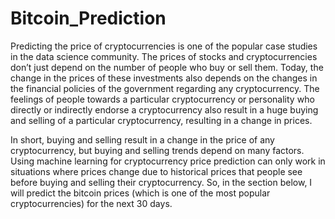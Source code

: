 # Bitcoin_Prediction

Predicting the price of cryptocurrencies is one of the popular case studies in the data science community. The prices of stocks and cryptocurrencies don’t just depend on the number of people who buy or sell them. Today, the change in the prices of these investments also depends on the changes in the financial policies of the government regarding any cryptocurrency. The feelings of people towards a particular cryptocurrency or personality who directly or indirectly endorse a cryptocurrency also result in a huge buying and selling of a particular cryptocurrency, resulting in a change in prices.

In short, buying and selling result in a change in the price of any cryptocurrency, but buying and selling trends depend on many factors. Using machine learning for cryptocurrency price prediction can only work in situations where prices change due to historical prices that people see before buying and selling their cryptocurrency. So, in the section below, I will predict the bitcoin prices (which is one of the most popular cryptocurrencies) for the next 30 days.
